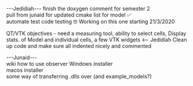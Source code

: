 ---Jedidiah---
finish the doxygen comment for semester 2                     
pull from junaid for updated cmake list for model :white_check_mark:          
automate test code testing :nerd_face: Working on this one starting 21/3/2020                               

QT/VTK objectives - need a measuring tool, ability to select cells, Display stats. of Model and individual cells, a few VTK widgets  <-- Jedidiah
Clean up code and make sure all indented nicely and commented

---Junaid---                            
wiki how to use observer
Windows installer                                             
macos installer                                                 
some way of transferring .dlls over (and example_models?)
